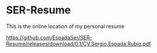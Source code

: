 # SER-Resume
This is the online location of my personal resume

https://github.com/EspadaSer/SER-Resume/releases/download/0.1/CV.Sergio.Espada.Rubio.pdf

